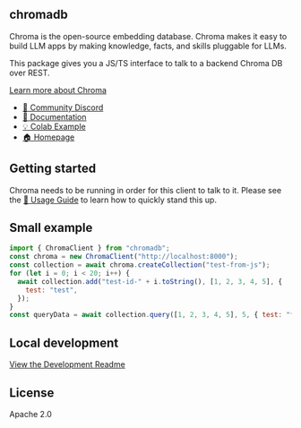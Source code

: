 ## chromadb

Chroma is the open-source embedding database. Chroma makes it easy to build LLM apps by making knowledge, facts, and skills pluggable for LLMs.

This package gives you a JS/TS interface to talk to a backend Chroma DB over REST.

[Learn more about Chroma](https://github.com/chroma-core/chroma)

- [💬 Community Discord](https://discord.gg/MMeYNTmh3x)
- [📖 Documentation](https://docs.trychroma.com/)
- [💡 Colab Example](https://colab.research.google.com/drive/1QEzFyqnoFxq7LUGyP1vzR4iLt9PpCDXv?usp=sharing)
- [🏠 Homepage](https://www.trychroma.com/)

## Getting started

Chroma needs to be running in order for this client to talk to it. Please see the [🧪 Usage Guide](https://docs.trychroma.com/usage-guide) to learn how to quickly stand this up.

## Small example

```js
import { ChromaClient } from "chromadb";
const chroma = new ChromaClient("http://localhost:8000");
const collection = await chroma.createCollection("test-from-js");
for (let i = 0; i < 20; i++) {
  await collection.add("test-id-" + i.toString(), [1, 2, 3, 4, 5], {
    test: "test",
  });
}
const queryData = await collection.query([1, 2, 3, 4, 5], 5, { test: "test" });
```

## Local development

[View the Development Readme](./DEVELOP.md)

## License

Apache 2.0
